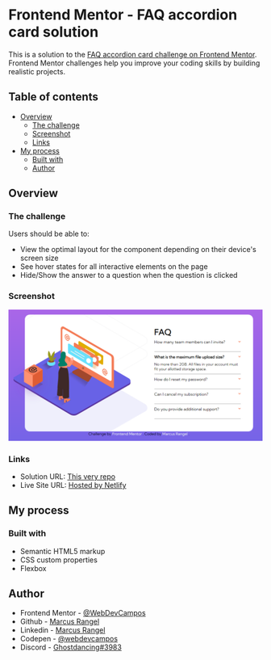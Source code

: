 # Frontend Mentor - FAQ accordion card solution

This is a solution to the [FAQ accordion card challenge on Frontend Mentor](https://www.frontendmentor.io/challenges/faq-accordion-card-XlyjD0Oam). Frontend Mentor challenges help you improve your coding skills by building realistic projects.

## Table of contents

- [Overview](#overview)
  - [The challenge](#the-challenge)
  - [Screenshot](#screenshot)
  - [Links](#links)
- [My process](#my-process)
  - [Built with](#built-with)
  - [Author](#author)

## Overview

### The challenge

Users should be able to:

- View the optimal layout for the component depending on their device's screen size
- See hover states for all interactive elements on the page
- Hide/Show the answer to a question when the question is clicked

### Screenshot

![](./images/screenshot.PNG)

### Links

- Solution URL: [This very repo](https://github.com/WebDevCampos/FAQAccordion-FEM)
- Live Site URL: [Hosted by Netlify](https://faqfementor.netlify.app/)

## My process

### Built with

- Semantic HTML5 markup
- CSS custom properties
- Flexbox

## Author

- Frontend Mentor - [@WebDevCampos](https://www.frontendmentor.io/profile/WebDevCampos)
- Github - [Marcus Rangel](https://github.com/WebDevCampos)
- Linkedin - [Marcus Rangel](https://www.linkedin.com/in/marcus-rangel-webdev/)
- Codepen - [@webdevcampos](https://codepen.io/webdevcampos)
- Discord - [Ghostdancing#3983](https://discord.com/)
